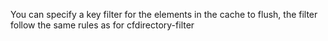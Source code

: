 You can specify a key filter for the elements in the cache to flush, the filter follow the same rules as for cfdirectory-filter